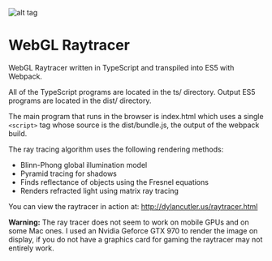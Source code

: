 ![alt tag](https://github.com/DCtheTall/WebGL_Raytracer/blob/master/demo.png)
# WebGL Raytracer
WebGL Raytracer written in TypeScript
and transpiled into ES5 with Webpack.

All of the TypeScript programs are located
in the ts/ directory. Output ES5 programs
are located in the dist/ directory.

The main program that runs in the browser
is index.html which uses a single `<script>`
tag whose source is the dist/bundle.js, the
output of the webpack build.

The ray tracing algorithm uses the following
rendering methods:
- Blinn-Phong global illumination model
- Pyramid tracing for shadows
- Finds reflectance of objects using the Fresnel equations
- Renders refracted light using matrix ray tracing

You can view the raytracer in action at:
http://dylancutler.us/raytracer.html

**Warning:** The ray tracer does not seem to work
on mobile GPUs and on some Mac ones. I used an
Nvidia Geforce GTX 970 to render the image on
display, if you do not have a graphics card for
gaming the raytracer may not entirely work.
